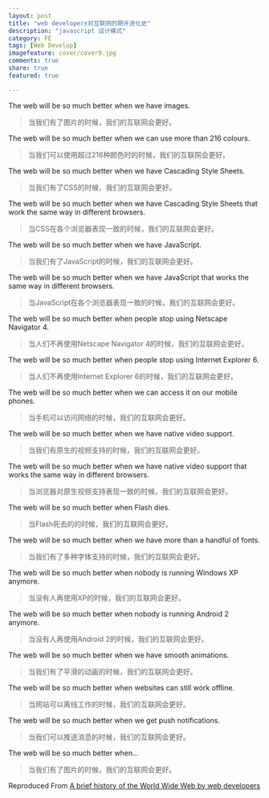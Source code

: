 ```yaml
---
layout: post
title: "web developers对互联网的期许进化史"
description: "javascript 设计模式"
category: FE
tags: [Web Develop]
imagefeature: cover/cover9.jpg
comments: true
share: true
featured: true

---
```

The web will be so much better when we have images.

>当我们有了图片的时候，我们的互联网会更好。

The web will be so much better when we can use more than 216 colours.

>当我们可以使用超过216种颜色时的时候，我们的互联网会更好。

The web will be so much better when we have Cascading Style Sheets.

>当我们有了CSS的时候，我们的互联网会更好。

The web will be so much better when we have Cascading Style Sheets that work the same way in different browsers.

>当CSS在各个浏览器表现一致的时候，我们的互联网会更好。

The web will be so much better when we have JavaScript.

>当我们有了JavaScript的时候，我们的互联网会更好。

The web will be so much better when we have JavaScript that works the same way in different browsers.

>当JavaScript在各个浏览器表现一致的时候，我们的互联网会更好。

The web will be so much better when people stop using Netscape Navigator 4.

>当人们不再使用Netscape Navigator 4的时候，我们的互联网会更好。

The web will be so much better when people stop using Internet Explorer 6.

>当人们不再使用Internet Explorer 6的时候，我们的互联网会更好。

The web will be so much better when we can access it on our mobile phones.

>当手机可以访问网络的时候，我们的互联网会更好。

The web will be so much better when we have native video support.

>当我们有原生的视频支持的时候，我们的互联网会更好。

The web will be so much better when we have native video support that works the same way in different browsers.

>当浏览器对原生视频支持表现一致的时候，我们的互联网会更好。

The web will be so much better when Flash dies.

>当Flash死去的的时候，我们的互联网会更好。

The web will be so much better when we have more than a handful of fonts.

>当我们有了多种字体支持的时候，我们的互联网会更好。

The web will be so much better when nobody is running Windows XP anymore.

>当没有人再使用XP的时候，我们的互联网会更好。

The web will be so much better when nobody is running Android 2 anymore.

>当没有人再使用Android 2的时候，我们的互联网会更好。

The web will be so much better when we have smooth animations.

>当我们有了平滑的动画的时候，我们的互联网会更好。

The web will be so much better when websites can still work offline.

>当网站可以离线工作的时候，我们的互联网会更好。

The web will be so much better when we get push notifications.

>当我们可以推送消息的时候，我们的互联网会更好。

The web will be so much better when…

>当我们有了图片的时候，我们的互联网会更好。

Reproduced From [A brief history of the World Wide Web by web developers](https://adactio.com/journal/10467)